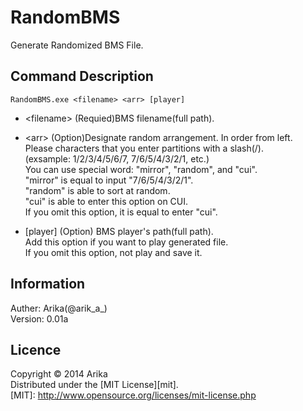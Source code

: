 RandomBMS
======================
Generate Randomized BMS File.

Command Description
------
	RandomBMS.exe <filename> <arr> [player]  
+	&lt;filename&gt;
	(Requied)BMS filename(full path).  
	
+	&lt;arr&gt;
	(Option)Designate random arrangement. In order from left.  
	Please characters that you enter partitions with a slash(/).  
	(exsample: 1/2/3/4/5/6/7, 7/6/5/4/3/2/1, etc.)  
	You can use special word: "mirror", "random", and "cui".  
	"mirror" is equal to input "7/6/5/4/3/2/1".  
	"random" is able to sort at random.  
	"cui" is able to enter this option on CUI.  
	If you omit this option, it is equal to enter "cui".  
				
+	[player]
	(Option) BMS player's path(full path).  
	Add this option if you want to play generated file.  
	If you omit this option, not play and save it.  

Information
------
Auther: Arika(@arik_a_)  
Version: 0.01a  

Licence
------
Copyright &copy; 2014 Arika  
Distributed under the [MIT License][mit].  
[MIT]: http://www.opensource.org/licenses/mit-license.php  